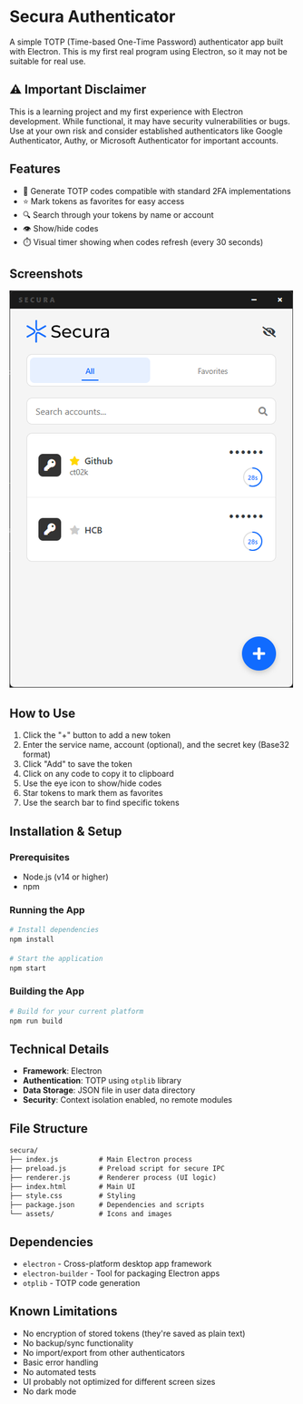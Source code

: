 # Secura Authenticator

A simple TOTP (Time-based One-Time Password) authenticator app built with Electron. This is my first real program using Electron, so it may not be suitable for real use.

## ⚠️ Important Disclaimer

This is a learning project and my first experience with Electron development. While functional, it may have security vulnerabilities or bugs.
Use at your own risk and consider established authenticators like Google Authenticator, Authy, or Microsoft Authenticator for important accounts.

## Features

- 🔐 Generate TOTP codes compatible with standard 2FA implementations
- ⭐ Mark tokens as favorites for easy access
- 🔍 Search through your tokens by name or account
- 👁️ Show/hide codes
- ⏱️ Visual timer showing when codes refresh (every 30 seconds)

## Screenshots

![Main Screen](assets/screenshot.png)

## How to Use

1. Click the "+" button to add a new token
2. Enter the service name, account (optional), and the secret key (Base32 format)
3. Click "Add" to save the token
4. Click on any code to copy it to clipboard
5. Use the eye icon to show/hide codes
6. Star tokens to mark them as favorites
7. Use the search bar to find specific tokens

## Installation & Setup

### Prerequisites
- Node.js (v14 or higher)
- npm

### Running the App

```bash
# Install dependencies
npm install

# Start the application
npm start
```

### Building the App

```bash
# Build for your current platform
npm run build
```

## Technical Details

- **Framework**: Electron
- **Authentication**: TOTP using `otplib` library
- **Data Storage**: JSON file in user data directory
- **Security**: Context isolation enabled, no remote modules

## File Structure

```
secura/
├── index.js          # Main Electron process
├── preload.js        # Preload script for secure IPC
├── renderer.js       # Renderer process (UI logic)
├── index.html        # Main UI
├── style.css         # Styling
├── package.json      # Dependencies and scripts
└── assets/           # Icons and images
```

## Dependencies

- `electron` - Cross-platform desktop app framework
- `electron-builder` - Tool for packaging Electron apps
- `otplib` - TOTP code generation

## Known Limitations

- No encryption of stored tokens (they're saved as plain text)
- No backup/sync functionality
- No import/export from other authenticators
- Basic error handling
- No automated tests
- UI probably not optimized for different screen sizes
- No dark mode
